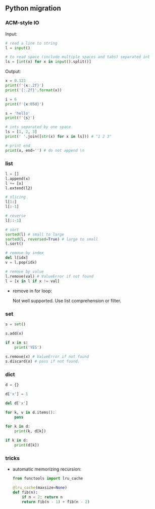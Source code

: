 ## Python migration

### ACM-style IO

Input:

```python
# read a line to string
l = input()

# to read space (include multiple spaces and tabs) separated int
ls = [int(x) for x in input().split()]
```

Output:

```python
x = 0.123
print(f'{x:.2f}')
print('{:.2f}'.format(x))

i = 6
print(f'{x:05d}')

s = 'hello'
print(f'{s}')

# ints separated by one space
ls = [1, 2, 3]
print(' '.join([str(x) for x in ls])) # "1 2 3"

# print end
print(x, end='') # do not append \n

```


### list

```python
l = []
l.append(x)
l += [x]
l.extend(l2)

# slicing
l[1:]
l[:-1]

# reverse
l[::-1]

# sort
sorted(l) # small to large
sorted(l, reversed=True) # large to small
l.sort()

# remove by index
del l[idx]
v = l.pop(idx)

# remove by value
l.remove(val) # ValueError if not found
l = [x in l if x != val]
```


* remove in for loop:

  Not well supported. Use list comprehension or filter.

  

### set

```python
s = set()

s.add(x)

if x in s:
    print('YES')
    
s.remove(x) # ValueError if not found
s.discard(x) # pass if not found.
```


### dict

```python
d = {}

d['x'] = 1

del d['x']

for k, v in d.items():
    pass

for k in d:
    print(k, d[k])
    
if k in d:
    print(d[k])    
```


### tricks

* automatic memorizing recursion:

  ```python
  from functools import lru_cache
  
  @lru_cache(maxsize=None)
  def fib(n):
      if n < 2: return n
      return fib(n - 1) + fib(n - 2)
  ```

  

